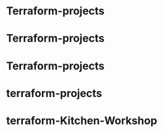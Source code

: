# Terraform-projects
# Terraform-projects
# Terraform-projects
# terraform-projects
# terraform-Kitchen-Workshop
